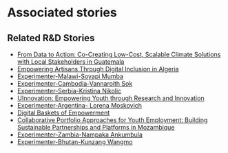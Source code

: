 # Associated stories

<!-- !!DO NOT REMOVE!! start autogenerated hyperlinks -->
## Related R&D Stories
- [From Data to Action: Co-Creating Low-Cost, Scalable Climate Solutions with Local Stakeholders in Guatemala](/RnD-Archive/stories/?doc=Explorers_GTM)
- [Empowering Artisans Through Digital Inclusion in Algeria](/RnD-Archive/stories/?doc=Explorers_DZA)
- [Experimenter-Malawi-Soyapi Mumba](/RnD-Archive/stories/?doc=Experimenters_MWI)
- [Experimenter-Cambodia-Vannaroith Sok](/RnD-Archive/stories/?doc=Experimenters_KHM)
- [Experimenter-Serbia-Kristina Nikolic](/RnD-Archive/stories/?doc=Experimenters_SRB)
- [UInnovation: Empowering Youth through Research and Innovation](/RnD-Archive/stories/?doc=Explorers_TGO)
- [Experimenter-Argentina- Lorena Moskovich](/RnD-Archive/stories/?doc=Experimenters_ARG)
- [Digital Baskets of Empowerment](/RnD-Archive/stories/?doc=Explorers_SLV)
- [Collaborative Portfolio Approaches for Youth Employment: Building Sustainable Partnerships and Platforms in Mozambique](/RnD-Archive/stories/?doc=Explorers_MOZ)
- [Experimenter-Zambia-Nampaka Ankumbula](/RnD-Archive/stories/?doc=Experimenters_ZMB)
- [Experimenter-Bhutan-Kunzang Wangmo](/RnD-Archive/stories/?doc=Experimenters_BTN)
<!-- !!DO NOT REMOVE!! end autogenerated hyperlinks -->